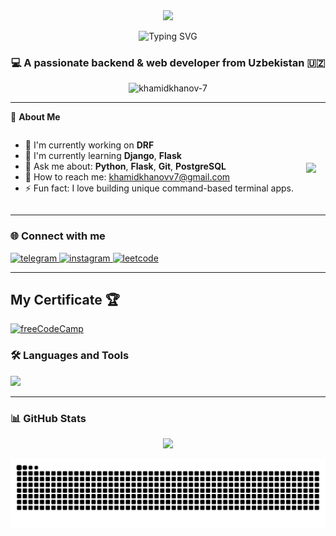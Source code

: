 
<div align="center">
  <img src="https://media0.giphy.com/media/v1.Y2lkPTc5MGI3NjExY2gydDNrazRqc2RnMHU5aXN2ejlscnBuZHFyYjRvYXo0cXQ5eHNuMiZlcD12MV9pbnRlcm5hbF9naWZfYnlfaWQmY3Q9Zw/5bGYUuT3VEVLa/giphy.gif" height="200" />
</div>
<p align="center">
  <img src="https://readme-typing-svg.herokuapp.com?size=30&duration=4000&color=ff00cc&center=true&vCenter=true&width=600&lines=I'm+Khamidkhanov+Muhammadzohid" alt="Typing SVG" />
</p>



<h3 align="center">💻 A passionate backend & web developer from Uzbekistan 🇺🇿</h3>

<p align="center">
  <img src="https://komarev.com/ghpvc/?username=khamidkhanov-7&label=Profile%20views&color=0e75b6&style=flat" alt="khamidkhanov-7" />
</p>

---
🚀 **About Me**  

<div style="display: flex; align-items: center; gap: 20px;">
  <div>
    <ul>
      <li>🔨 I'm currently working on <b>DRF</b></li>
      <li>🌱 I'm currently learning <b>Django</b>, <b>Flask</b></li>
      <li>💬 Ask me about: <b>Python</b>, <b>Flask</b>, <b>Git</b>, <b>PostgreSQL</b></li>
      <li>📧 How to reach me: <a href="mailto:khasanbayev.7@mail.ru">khamidkhanovv7@gmail.com</a></li>
      <li>⚡ Fun fact: I love building unique command-based terminal apps.</li>
    </ul>
  </div>
  <div>
    <img src="https://media2.giphy.com/media/QBd2kLB5qDmysEXre9/giphy.gif" width="250" />
  </div>
</div>


---

### 🌐 Connect with me

<p align="left">
  <a href="https://t.me/khamidkhanov7" target="_blank">
    <img src="https://img.shields.io/badge/Telegram-2CA5E0?style=for-the-badge&logo=telegram&logoColor=white" alt="telegram" />
  </a>
  <a href="https://www.instagram.com/khamidkhanov.7/" target="_blank">
    <img src="https://img.shields.io/badge/Instagram-E4405F?style=for-the-badge&logo=instagram&logoColor=white" alt="instagram" />

 
  </a>
  <a href="https://leetcode.com/u/khamidkhanov7/" target="_blank">
    <img src="https://img.shields.io/badge/LeetCode-FFA116?style=for-the-badge&logo=leetcode&logoColor=black" alt="leetcode" />
  </a>
</p>

---
## My Certificate 🏆
[![freeCodeCamp](https://img.shields.io/badge/freeCodeCamp-Certificate-brightgreen?logo=freecodecamp)](https://www.freecodecamp.org/certification/khamidkhanov7/scientific-computing-with-python-v7)


### 🛠️ Languages and Tools

<p align="left">
  <img src="https://skillicons.dev/icons?i=python,flask,django,git,postgres,linux,html,css,js" />
</p>

---


### 📊 GitHub Stats
<p align="center">
  <img src="https://github-readme-stats.vercel.app/api/top-langs/?username=khamidkhanov-7&layout=compact&theme=dark" />
</p>

<picture>
  <source media="(prefers-color-scheme: dark)" srcset="https://raw.githubusercontent.com/asmrprog-yt/asmrprog-yt/output/github-snake-dark.svg" />
  <source media="(prefers-color-scheme: light)" srcset="https://raw.githubusercontent.com/asmrprog-yt/asmrprog-yt/output/github-snake.svg" />
  <img alt="github-snake" src="https://raw.githubusercontent.com/asmrprog-yt/asmrprog-yt/output/github-snake.svg" />
</picture>
